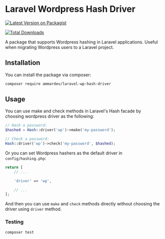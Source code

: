 # Laravel Wordpress Hash Driver

[![Latest Version on Packagist](https://img.shields.io/packagist/v/ammardev/laravel-wp-hash-driver.svg?style=flat-square)](https://packagist.org/packages/ammardev/laravel-wp-hash-driver)

[![Total Downloads](https://img.shields.io/packagist/dt/ammardev/laravel-wp-hash-driver.svg?style=flat-square)](https://packagist.org/packages/ammardev/laravel-wp-hash-driver)

A package that supports Wordpress hashing in Laravel applications. Useful when migrating Wordpress users to a Laravel project.

## Installation

You can install the package via composer:

```bash
composer require ammardev/laravel-wp-hash-driver
```

## Usage

You can use make and check methods in Laravel's Hash facade by choosing wordpress driver as the following:

``` php
// Hash a password:
$hashed = Hash::driver('wp')->make('my-password');

// Check a password:
Hash::driver('wp')->check('my-password', $hashed);
```

Or you can set Wordpress hashers as the default driver in `config/hashing.php`:
```php
return [
    // ...

    'driver' => 'wp',

    // ...
];
```
And then you can use `make` and `check` methods directly without choosing the driver using `driver` method.


### Testing

``` bash
composer test
```
